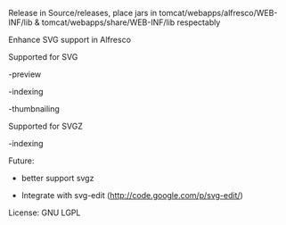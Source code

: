 Release in Source/releases, place jars in tomcat/webapps/alfresco/WEB-INF/lib & tomcat/webapps/share/WEB-INF/lib respectably

Enhance SVG support in Alfresco

Supported for SVG

-preview

-indexing

-thumbnailing

Supported for SVGZ

-indexing

Future:

- better support svgz

- Integrate with svg-edit (http://code.google.com/p/svg-edit/) 

License: GNU LGPL 
